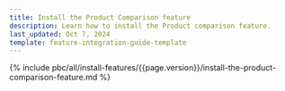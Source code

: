 ```yaml
---
title: Install the Product Comparison feature
description: Learn how to install the Product comparison feature.
last_updated: Oct 7, 2024
template: feature-integration-guide-template
---
```


{% include pbc/all/install-features/{{page.version}}/install-the-product-comparison-feature.md %} <!-- To edit, see /_includes/pbc/all/install-features/202410.0/install-the-product-comparison-feature.md -->
